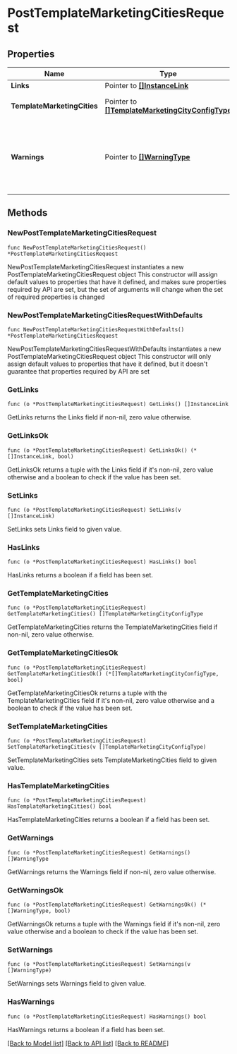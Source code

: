 # PostTemplateMarketingCitiesRequest

## Properties

Name | Type | Description | Notes
------------ | ------------- | ------------- | -------------
**Links** | Pointer to [**[]InstanceLink**](InstanceLink.md) |  | [optional] 
**TemplateMarketingCities** | Pointer to [**[]TemplateMarketingCityConfigType**](TemplateMarketingCityConfigType.md) | Template marketing city details. | [optional] 
**Warnings** | Pointer to [**[]WarningType**](WarningType.md) | Used in conjunction with the Success element to define a business error. | [optional] 

## Methods

### NewPostTemplateMarketingCitiesRequest

`func NewPostTemplateMarketingCitiesRequest() *PostTemplateMarketingCitiesRequest`

NewPostTemplateMarketingCitiesRequest instantiates a new PostTemplateMarketingCitiesRequest object
This constructor will assign default values to properties that have it defined,
and makes sure properties required by API are set, but the set of arguments
will change when the set of required properties is changed

### NewPostTemplateMarketingCitiesRequestWithDefaults

`func NewPostTemplateMarketingCitiesRequestWithDefaults() *PostTemplateMarketingCitiesRequest`

NewPostTemplateMarketingCitiesRequestWithDefaults instantiates a new PostTemplateMarketingCitiesRequest object
This constructor will only assign default values to properties that have it defined,
but it doesn't guarantee that properties required by API are set

### GetLinks

`func (o *PostTemplateMarketingCitiesRequest) GetLinks() []InstanceLink`

GetLinks returns the Links field if non-nil, zero value otherwise.

### GetLinksOk

`func (o *PostTemplateMarketingCitiesRequest) GetLinksOk() (*[]InstanceLink, bool)`

GetLinksOk returns a tuple with the Links field if it's non-nil, zero value otherwise
and a boolean to check if the value has been set.

### SetLinks

`func (o *PostTemplateMarketingCitiesRequest) SetLinks(v []InstanceLink)`

SetLinks sets Links field to given value.

### HasLinks

`func (o *PostTemplateMarketingCitiesRequest) HasLinks() bool`

HasLinks returns a boolean if a field has been set.

### GetTemplateMarketingCities

`func (o *PostTemplateMarketingCitiesRequest) GetTemplateMarketingCities() []TemplateMarketingCityConfigType`

GetTemplateMarketingCities returns the TemplateMarketingCities field if non-nil, zero value otherwise.

### GetTemplateMarketingCitiesOk

`func (o *PostTemplateMarketingCitiesRequest) GetTemplateMarketingCitiesOk() (*[]TemplateMarketingCityConfigType, bool)`

GetTemplateMarketingCitiesOk returns a tuple with the TemplateMarketingCities field if it's non-nil, zero value otherwise
and a boolean to check if the value has been set.

### SetTemplateMarketingCities

`func (o *PostTemplateMarketingCitiesRequest) SetTemplateMarketingCities(v []TemplateMarketingCityConfigType)`

SetTemplateMarketingCities sets TemplateMarketingCities field to given value.

### HasTemplateMarketingCities

`func (o *PostTemplateMarketingCitiesRequest) HasTemplateMarketingCities() bool`

HasTemplateMarketingCities returns a boolean if a field has been set.

### GetWarnings

`func (o *PostTemplateMarketingCitiesRequest) GetWarnings() []WarningType`

GetWarnings returns the Warnings field if non-nil, zero value otherwise.

### GetWarningsOk

`func (o *PostTemplateMarketingCitiesRequest) GetWarningsOk() (*[]WarningType, bool)`

GetWarningsOk returns a tuple with the Warnings field if it's non-nil, zero value otherwise
and a boolean to check if the value has been set.

### SetWarnings

`func (o *PostTemplateMarketingCitiesRequest) SetWarnings(v []WarningType)`

SetWarnings sets Warnings field to given value.

### HasWarnings

`func (o *PostTemplateMarketingCitiesRequest) HasWarnings() bool`

HasWarnings returns a boolean if a field has been set.


[[Back to Model list]](../README.md#documentation-for-models) [[Back to API list]](../README.md#documentation-for-api-endpoints) [[Back to README]](../README.md)


